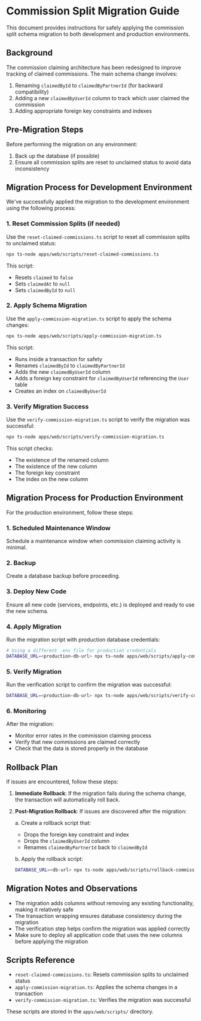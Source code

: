 # Commission Split Migration Guide

This document provides instructions for safely applying the commission split schema migration to both development and production environments.

## Background

The commission claiming architecture has been redesigned to improve tracking of claimed commissions. The main schema change involves:

1. Renaming `claimedById` to `claimedByPartnerId` (for backward compatibility)
2. Adding a new `claimedByUserId` column to track which user claimed the commission
3. Adding appropriate foreign key constraints and indexes

## Pre-Migration Steps

Before performing the migration on any environment:

1. Back up the database (if possible)
2. Ensure all commission splits are reset to unclaimed status to avoid data inconsistency

## Migration Process for Development Environment

We've successfully applied the migration to the development environment using the following process:

### 1. Reset Commission Splits (if needed)

Use the `reset-claimed-commissions.ts` script to reset all commission splits to unclaimed status:

```bash
npx ts-node apps/web/scripts/reset-claimed-commissions.ts
```

This script:
- Resets `claimed` to `false`
- Sets `claimedAt` to `null`
- Sets `claimedById` to `null`

### 2. Apply Schema Migration

Use the `apply-commission-migration.ts` script to apply the schema changes:

```bash
npx ts-node apps/web/scripts/apply-commission-migration.ts
```

This script:
- Runs inside a transaction for safety
- Renames `claimedById` to `claimedByPartnerId`
- Adds the new `claimedByUserId` column
- Adds a foreign key constraint for `claimedByUserId` referencing the `User` table
- Creates an index on `claimedByUserId`

### 3. Verify Migration Success

Use the `verify-commission-migration.ts` script to verify the migration was successful:

```bash
npx ts-node apps/web/scripts/verify-commission-migration.ts
```

This script checks:
- The existence of the renamed column
- The existence of the new column
- The foreign key constraint
- The index on the new column

## Migration Process for Production Environment

For the production environment, follow these steps:

### 1. Scheduled Maintenance Window

Schedule a maintenance window when commission claiming activity is minimal.

### 2. Backup

Create a database backup before proceeding.

### 3. Deploy New Code

Ensure all new code (services, endpoints, etc.) is deployed and ready to use the new schema.

### 4. Apply Migration

Run the migration script with production database credentials:

```bash
# Using a different .env file for production credentials
DATABASE_URL=<production-db-url> npx ts-node apps/web/scripts/apply-commission-migration.ts
```

### 5. Verify Migration

Run the verification script to confirm the migration was successful:

```bash
DATABASE_URL=<production-db-url> npx ts-node apps/web/scripts/verify-commission-migration.ts
```

### 6. Monitoring

After the migration:
- Monitor error rates in the commission claiming process
- Verify that new commissions are claimed correctly
- Check that the data is stored properly in the database

## Rollback Plan

If issues are encountered, follow these steps:

1. **Immediate Rollback**: If the migration fails during the schema change, the transaction will automatically roll back.

2. **Post-Migration Rollback**: If issues are discovered after the migration:
   
   a. Create a rollback script that:
      - Drops the foreign key constraint and index
      - Drops the `claimedByUserId` column
      - Renames `claimedByPartnerId` back to `claimedById`

   b. Apply the rollback script:
      ```bash
      DATABASE_URL=<db-url> npx ts-node apps/web/scripts/rollback-commission-migration.ts
      ```

## Migration Notes and Observations

- The migration adds columns without removing any existing functionality, making it relatively safe
- The transaction wrapping ensures database consistency during the migration
- The verification step helps confirm the migration was applied correctly
- Make sure to deploy all application code that uses the new columns before applying the migration

## Scripts Reference

- `reset-claimed-commissions.ts`: Resets commission splits to unclaimed status
- `apply-commission-migration.ts`: Applies the schema changes in a transaction
- `verify-commission-migration.ts`: Verifies the migration was successful

These scripts are stored in the `apps/web/scripts/` directory. 